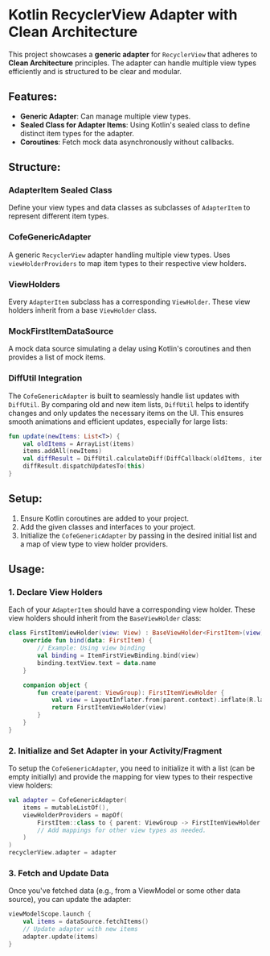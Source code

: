 # Kotlin RecyclerView Adapter with Clean Architecture

This project showcases a **generic adapter** for `RecyclerView` that adheres to **Clean Architecture** principles. The adapter can handle multiple view types efficiently and is structured to be clear and modular.

## Features:
- **Generic Adapter**: Can manage multiple view types.
- **Sealed Class for Adapter Items**: Using Kotlin's sealed class to define distinct item types for the adapter.
- **Coroutines**: Fetch mock data asynchronously without callbacks.

## Structure:

### AdapterItem Sealed Class
Define your view types and data classes as subclasses of `AdapterItem` to represent different item types.

### CofeGenericAdapter
A generic `RecyclerView` adapter handling multiple view types. Uses `viewHolderProviders` to map item types to their respective view holders.

### ViewHolders
Every `AdapterItem` subclass has a corresponding `ViewHolder`. These view holders inherit from a base `ViewHolder` class.

### MockFirstItemDataSource
A mock data source simulating a delay using Kotlin's coroutines and then provides a list of mock items.

### DiffUtil Integration

The `CofeGenericAdapter` is built to seamlessly handle list updates with `DiffUtil`. By comparing old and new item lists, `DiffUtil` helps to identify changes and only updates the necessary items on the UI. This ensures smooth animations and efficient updates, especially for large lists:

```kotlin
fun update(newItems: List<T>) {
    val oldItems = ArrayList(items)
    items.addAll(newItems)
    val diffResult = DiffUtil.calculateDiff(DiffCallback(oldItems, items))
    diffResult.dispatchUpdatesTo(this)
}
```

## Setup:
1. Ensure Kotlin coroutines are added to your project.
2. Add the given classes and interfaces to your project.
3. Initialize the `CofeGenericAdapter` by passing in the desired initial list and a map of view type to view holder providers.

## Usage:

### 1. **Declare View Holders**

Each of your `AdapterItem` should have a corresponding view holder. These view holders should inherit from the `BaseViewHolder` class:

```kotlin
class FirstItemViewHolder(view: View) : BaseViewHolder<FirstItem>(view) {
    override fun bind(data: FirstItem) {
        // Example: Using view binding
        val binding = ItemFirstViewBinding.bind(view)
        binding.textView.text = data.name
    }

    companion object {
        fun create(parent: ViewGroup): FirstItemViewHolder {
            val view = LayoutInflater.from(parent.context).inflate(R.layout.item_first, parent, false)
            return FirstItemViewHolder(view)
        }
    }
}
```

### 2. **Initialize and Set Adapter in your Activity/Fragment**

To setup the `CofeGenericAdapter`, you need to initialize it with a list (can be empty initially) and provide the mapping for view types to their respective view holders:

```kotlin
val adapter = CofeGenericAdapter(
    items = mutableListOf(),
    viewHolderProviders = mapOf(
        FirstItem::class to { parent: ViewGroup -> FirstItemViewHolder.create(parent) }
        // Add mappings for other view types as needed.
    )
)
recyclerView.adapter = adapter
```

### 3. **Fetch and Update Data**

Once you've fetched data (e.g., from a ViewModel or some other data source), you can update the adapter:

```kotlin
viewModelScope.launch {
    val items = dataSource.fetchItems()
    // Update adapter with new items
    adapter.update(items)
}
